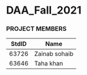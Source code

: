 # DAA_Fall_2021
### PROJECT MEMBERS
StdID | Name
------------ | -------------
63726 | Zainab sohaib
63646 | Taha khan
